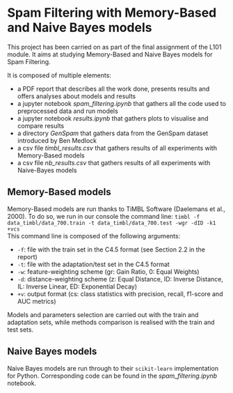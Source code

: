 # Spam Filtering with Memory-Based and Naive Bayes models
This project has been carried on as part of the final assignment of the L101 module. It aims at studying Memory-Based and Naive Bayes models for Spam Filtering. 

It is composed of multiple elements:
- a PDF report that describes all the work done, presents results and offers analyses about models and results
- a jupyter notebook *spam_filtering.ipynb* that gathers all the code used to preprocessed data and run models
- a jupyter notebook *results.ipynb* that gathers plots to visualise and compare results
- a directory *GenSpam* that gathers data from the GenSpam dataset introduced by Ben Medlock
- a csv file *timbl_results.csv* that gathers results of all experiments with Memory-Based models
- a csv file *nb_results.csv* that gathers results of all experiments with Naive-Bayes models


## Memory-Based models
Memory-Based models are run thanks to TiMBL Software (Daelemans et al., 2000). To do so, we run in our console the command line: `timbl -f data_timbl/data_700.train -t data_timbl/data_700.test -wgr -dID -k1 +vcs`  
This command line is composed of the following arguments:
- `-f`: file with the train set in the C4.5 format (see Section 2.2 in the report)
- `-t`: file with the adaptation/test set in the C4.5 format
- `-w`: feature-weighting scheme (gr: Gain Ratio, 0: Equal Weights)
- `-d`: distance-weighting scheme (z: Equal Distance, ID: Inverse Distance, IL: Inverse Linear, ED: Exponential Decay)
- `+v`: output format (cs: class statistics with precision, recall, f1-score and AUC metrics)  

Models and parameters selection are carried out with the train and adaptation sets, while methods comparison is realised with the train and test sets.



## Naive Bayes models
Naive Bayes models are run through to their `scikit-learn` implementation for Python. Corresponding code can be found in the *spam_filtering.ipynb* notebook.
